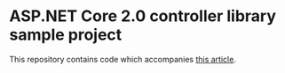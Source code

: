 # ASP.NET Core 2.0 controller library sample project

This repository contains code which accompanies [this article](https://atsh.me/blog/sharing-aspnetcore20-controllers-with-authorization-and-configuration).
